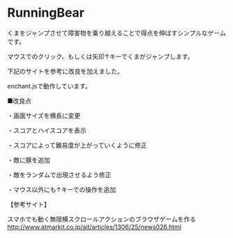 # RunningBear

くまをジャンプさせて障害物を乗り越えることで得点を伸ばすシンプルなゲームです。

マウスでのクリック、もしくは矢印↑キーでくまがジャンプします。

下記のサイトを参考に改良を加えました。

enchant.jsで動作しています。

■改良点

・画面サイズを横長に変更

・スコアとハイスコアを表示

・スコアによって難易度が上がっていくように修正

・敵に豚を追加

・敵をランダムで出現させるよう修正

・マウス以外にも↑キーでの操作を追加

【参考サイト】

スマホでも動く無限横スクロールアクションのブラウザゲームを作る
http://www.atmarkit.co.jp/ait/articles/1306/25/news026.html